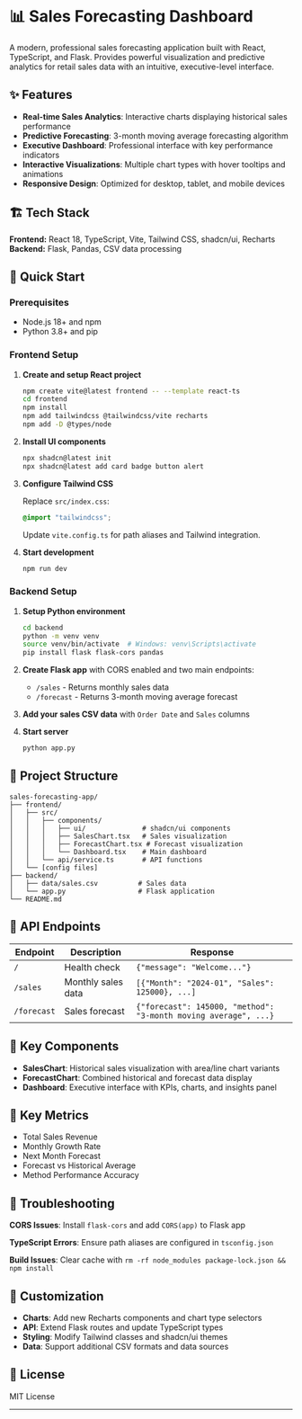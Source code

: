 # 📊 Sales Forecasting Dashboard

A modern, professional sales forecasting application built with React, TypeScript, and Flask. Provides powerful visualization and predictive analytics for retail sales data with an intuitive, executive-level interface.

## ✨ Features

- **Real-time Sales Analytics**: Interactive charts displaying historical sales performance
- **Predictive Forecasting**: 3-month moving average forecasting algorithm
- **Executive Dashboard**: Professional interface with key performance indicators
- **Interactive Visualizations**: Multiple chart types with hover tooltips and animations
- **Responsive Design**: Optimized for desktop, tablet, and mobile devices

## 🏗 **Tech Stack**

**Frontend:** React 18, TypeScript, Vite, Tailwind CSS, shadcn/ui, Recharts  
**Backend:** Flask, Pandas, CSV data processing

## 🚀 **Quick Start**

### Prerequisites
- Node.js 18+ and npm
- Python 3.8+ and pip

### Frontend Setup

1. **Create and setup React project**
   ```bash
   npm create vite@latest frontend -- --template react-ts
   cd frontend
   npm install
   npm add tailwindcss @tailwindcss/vite recharts
   npm add -D @types/node
   ```

2. **Install UI components**
   ```bash
   npx shadcn@latest init
   npx shadcn@latest add card badge button alert
   ```

3. **Configure Tailwind CSS**
   
   Replace `src/index.css`:
   ```css
   @import "tailwindcss";
   ```

   Update `vite.config.ts` for path aliases and Tailwind integration.

4. **Start development**
   ```bash
   npm run dev
   ```

### Backend Setup

1. **Setup Python environment**
   ```bash
   cd backend
   python -m venv venv
   source venv/bin/activate  # Windows: venv\Scripts\activate
   pip install flask flask-cors pandas
   ```

2. **Create Flask app** with CORS enabled and two main endpoints:
   - `/sales` - Returns monthly sales data
   - `/forecast` - Returns 3-month moving average forecast

3. **Add your sales CSV data** with `Order Date` and `Sales` columns

4. **Start server**
   ```bash
   python app.py
   ```

## 📁 **Project Structure**

```
sales-forecasting-app/
├── frontend/
│   ├── src/
│   │   ├── components/
│   │   │   ├── ui/              # shadcn/ui components
│   │   │   ├── SalesChart.tsx   # Sales visualization
│   │   │   ├── ForecastChart.tsx # Forecast visualization
│   │   │   └── Dashboard.tsx    # Main dashboard
│   │   └── api/service.ts       # API functions
│   └── [config files]
├── backend/
│   ├── data/sales.csv          # Sales data
│   └── app.py                  # Flask application
└── README.md
```

## 🔌 **API Endpoints**

| Endpoint | Description | Response |
|----------|-------------|----------|
| `/` | Health check | `{"message": "Welcome..."}` |
| `/sales` | Monthly sales data | `[{"Month": "2024-01", "Sales": 125000}, ...]` |
| `/forecast` | Sales forecast | `{"forecast": 145000, "method": "3-month moving average", ...}` |

## 🎯 **Key Components**

- **SalesChart**: Historical sales visualization with area/line chart variants
- **ForecastChart**: Combined historical and forecast data display  
- **Dashboard**: Executive interface with KPIs, charts, and insights panel

## 🎨 **Key Metrics**

- Total Sales Revenue
- Monthly Growth Rate  
- Next Month Forecast
- Forecast vs Historical Average
- Method Performance Accuracy

## 🐛 **Troubleshooting**

**CORS Issues**: Install `flask-cors` and add `CORS(app)` to Flask app

**TypeScript Errors**: Ensure path aliases are configured in `tsconfig.json`

**Build Issues**: Clear cache with `rm -rf node_modules package-lock.json && npm install`

## 🔧 **Customization**

- **Charts**: Add new Recharts components and chart type selectors
- **API**: Extend Flask routes and update TypeScript types
- **Styling**: Modify Tailwind classes and shadcn/ui themes
- **Data**: Support additional CSV formats and data sources

## 📄 **License**

MIT License

---
